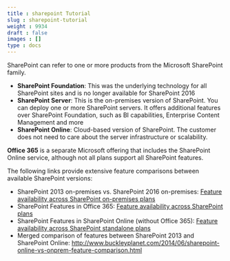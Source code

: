 ```yaml
---
title : sharepoint Tutorial
slug : sharepoint-tutorial
weight : 9934
draft : false
images : []
type : docs
---
```


SharePoint can refer to one or more products from the Microsoft SharePoint family.

 - **SharePoint Foundation**: This was the underlying technology for all SharePoint sites and is no longer available for SharePoint 2016
 - **SharePoint Server**: This is the on-premises version of SharePoint. You can deploy one or more SharePoint servers. It offers additional features over SharePoint Foundation, such as BI capabilities, Enterprise Content Management and more
 - **SharePoint Online**: Cloud-based version of SharePoint. The customer does not need to care about the server infrastructure or scalability. 

**Office 365** is a separate Microsoft offering that includes the SharePoint Online service, although not all plans support all SharePoint features.

The following links provide extensive feature comparisons between available SharePoint versions: 
 - SharePoint 2013 on-premises vs. SharePoint 2016 on-premises: [Feature availability across SharePoint on-premises plans](https://technet.microsoft.com/library/sharepoint-online-service-description.aspx#bkmk_FeaturesOnPremise)
 - SharePoint Features in Office 365: [Feature availability across SharePoint plans](https://technet.microsoft.com/library/sharepoint-online-service-description.aspx#bkmk_tableo365)
 - SharePoint Features in SharePoint Online (without Office 365): [Feature availability across SharePoint standalone plans](https://technet.microsoft.com/library/sharepoint-online-service-description.aspx#bkmk_tablespo)
 - Merged comparison of features between SharePoint 2013 and SharePoint Online: http://www.buckleyplanet.com/2014/06/sharepoint-online-vs-onprem-feature-comparison.html

